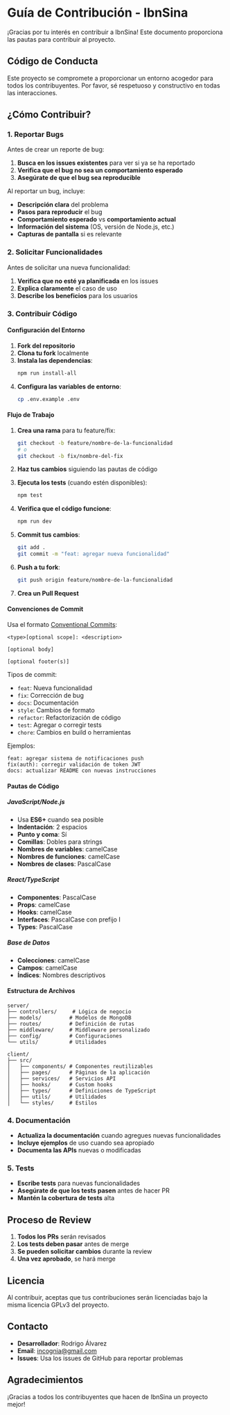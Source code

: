 # Guía de Contribución - IbnSina

¡Gracias por tu interés en contribuir a IbnSina! Este documento proporciona las pautas para contribuir al proyecto.

## Código de Conducta

Este proyecto se compromete a proporcionar un entorno acogedor para todos los contribuyentes. Por favor, sé respetuoso y constructivo en todas las interacciones.

## ¿Cómo Contribuir?

### 1. Reportar Bugs

Antes de crear un reporte de bug:

1. **Busca en los issues existentes** para ver si ya se ha reportado
2. **Verifica que el bug no sea un comportamiento esperado**
3. **Asegúrate de que el bug sea reproducible**

Al reportar un bug, incluye:

- **Descripción clara** del problema
- **Pasos para reproducir** el bug
- **Comportamiento esperado** vs **comportamiento actual**
- **Información del sistema** (OS, versión de Node.js, etc.)
- **Capturas de pantalla** si es relevante

### 2. Solicitar Funcionalidades

Antes de solicitar una nueva funcionalidad:

1. **Verifica que no esté ya planificada** en los issues
2. **Explica claramente** el caso de uso
3. **Describe los beneficios** para los usuarios

### 3. Contribuir Código

#### Configuración del Entorno

1. **Fork del repositorio**
2. **Clona tu fork** localmente
3. **Instala las dependencias**:
   ```bash
   npm run install-all
   ```
4. **Configura las variables de entorno**:
   ```bash
   cp .env.example .env
   ```

#### Flujo de Trabajo

1. **Crea una rama** para tu feature/fix:
   ```bash
   git checkout -b feature/nombre-de-la-funcionalidad
   # o
   git checkout -b fix/nombre-del-fix
   ```

2. **Haz tus cambios** siguiendo las pautas de código

3. **Ejecuta los tests** (cuando estén disponibles):
   ```bash
   npm test
   ```

4. **Verifica que el código funcione**:
   ```bash
   npm run dev
   ```

5. **Commit tus cambios**:
   ```bash
   git add .
   git commit -m "feat: agregar nueva funcionalidad"
   ```

6. **Push a tu fork**:
   ```bash
   git push origin feature/nombre-de-la-funcionalidad
   ```

7. **Crea un Pull Request**

#### Convenciones de Commit

Usa el formato [Conventional Commits](https://www.conventionalcommits.org/):

```
<type>[optional scope]: <description>

[optional body]

[optional footer(s)]
```

Tipos de commit:
- `feat`: Nueva funcionalidad
- `fix`: Corrección de bug
- `docs`: Documentación
- `style`: Cambios de formato
- `refactor`: Refactorización de código
- `test`: Agregar o corregir tests
- `chore`: Cambios en build o herramientas

Ejemplos:
```
feat: agregar sistema de notificaciones push
fix(auth): corregir validación de token JWT
docs: actualizar README con nuevas instrucciones
```

#### Pautas de Código

##### JavaScript/Node.js
- Usa **ES6+** cuando sea posible
- **Indentación**: 2 espacios
- **Punto y coma**: Sí
- **Comillas**: Dobles para strings
- **Nombres de variables**: camelCase
- **Nombres de funciones**: camelCase
- **Nombres de clases**: PascalCase

##### React/TypeScript
- **Componentes**: PascalCase
- **Props**: camelCase
- **Hooks**: camelCase
- **Interfaces**: PascalCase con prefijo I
- **Types**: PascalCase

##### Base de Datos
- **Colecciones**: camelCase
- **Campos**: camelCase
- **Índices**: Nombres descriptivos

#### Estructura de Archivos

```
server/
├── controllers/     # Lógica de negocio
├── models/         # Modelos de MongoDB
├── routes/         # Definición de rutas
├── middleware/     # Middleware personalizado
├── config/         # Configuraciones
└── utils/          # Utilidades

client/
├── src/
│   ├── components/ # Componentes reutilizables
│   ├── pages/      # Páginas de la aplicación
│   ├── services/   # Servicios API
│   ├── hooks/      # Custom hooks
│   ├── types/      # Definiciones de TypeScript
│   ├── utils/      # Utilidades
│   └── styles/     # Estilos
```

### 4. Documentación

- **Actualiza la documentación** cuando agregues nuevas funcionalidades
- **Incluye ejemplos** de uso cuando sea apropiado
- **Documenta las APIs** nuevas o modificadas

### 5. Tests

- **Escribe tests** para nuevas funcionalidades
- **Asegúrate de que los tests pasen** antes de hacer PR
- **Mantén la cobertura de tests** alta

## Proceso de Review

1. **Todos los PRs** serán revisados
2. **Los tests deben pasar** antes de merge
3. **Se pueden solicitar cambios** durante la review
4. **Una vez aprobado**, se hará merge

## Licencia

Al contribuir, aceptas que tus contribuciones serán licenciadas bajo la misma licencia GPLv3 del proyecto.

## Contacto

- **Desarrollador**: Rodrigo Álvarez
- **Email**: incognia@gmail.com
- **Issues**: Usa los issues de GitHub para reportar problemas

## Agradecimientos

¡Gracias a todos los contribuyentes que hacen de IbnSina un proyecto mejor! 